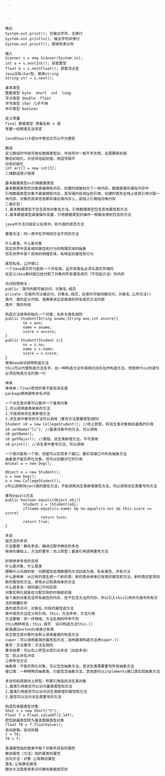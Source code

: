 ```yaml
---


---
```


<pre><code>输出
System.out.print(); 仅输出字符，无换行
System.out.println(); 输出字符并换行
System.out.printf(); 需填写表示符

输入
Scanner s = new Scanner(System.in);
int a = s.nextInt(); 获取整型
float b = s.nextFloat(); 获取浮点型
Java没有char型，使用string
String str = s.next();

基本类型
整数类型 byte  short  int  long
浮点类型 double  float
字符类型 char 几乎不用
布尔类型 boolean

定义常量
final 数据类型 常量名称 = 值
常量一经赋值无法改变

Java的switch语句中表达式可以不为整型

数组
定义数组时中括号放在数据类型后，中括号中一般不写东西，且需要赋初值
静态初始化，大括号括起初值，用逗号隔开
动态初始化
int arr[] = new int[3];
二维数组很少使用

基本数据类型vs引用数据类型
基本数据类型的对象直接拥有内存，创建时就被划分了一块内存，数据直接存储在内存中
引用数据类型对象不直接拥有内存，其存储内存地址的引用，创建时首先在栈上给其引用分配一块内存，对象的具体信息都存储在堆内存上，由栈上引用指向堆内存
二者区别：
1.基本数据类型不包含其他对象及方法，引用数据类型包含其他属性和方法
2.基本数据类型直接操作变量，引用数据类型的操作一般都会用到包含的方法

java中方法只能定义在类中，称为类的成员方法

重载方法：同一类中名字相同方法不同的方法

什么是类，什么是对象
现实世界中具有相同属性和行为的物理实体的抽象
现实世界中某个具体的物理实体，有特定的属性和行为

属性私有，公开接口
一个Java源文件只能有一个共有类，且共有类名必须与源文件相同
在定义Java类时就已经分配了对象的所有属性成员（不包括方法）的内存

访问权限相关：
public：类内外都可被访问，对象名.成员
private：仅类内可以被访问，对象名.成员，在类外可被间接访问，对象名.公开方法()
类内：类的定义内部，准确来讲应该是类的所有成员方法内部
类外：类的外部

构造方法用来初始化一个对象，名称与类名相同
public Student(String aname,String ano,int ascore){
		no = ano;
		name = aname;
		score = ascore;
}
public Student(Student s){
		no = s.no;
		name = s.name;
		score = s.score;
}
使用new自动调用构造方法
this可以代替构造方法名字，在一种构造方法中调用已经存在的构造方法，但使用this的语句必须在构造方法的第一行

继承
单继承；final修饰的类不能有派生类
package使用避免命名冲突

一个派生类对象可以看作一个基类对象
1.可以调用基类继承的方法
2.不能调用派生类新增方法
3.派生类中重写的方法可以调用（重写方法需要原型相同）
Student s0 = new CollegeStudent(); //向上转型，将派生类对象赋给基类的引用
s0.setName("li"); //基类对象中的方法，可以调用
s0.getName();
s0.getMajor(); //报错，派生类新增方法，不可调用
s0.print(); //派生类中重写方法，可以调用

一个类只能有一个类，但是可以实现多个接口，要实现接口中所有抽象方法
抽象类不能实例化对象，但可以创建对它的引用
Animal a = new Dog();

Object o = new Student();
o = new Dog();
o = new CollegeStudent();
o可以调用Object类的属性方法，不能调用派生类新增属性方法，可以调用派生类重写的方法

重写equals方法
public boolean equals(Object obj){
		Student s = (Student)obj;
		if(name.equals(s.name) &amp;&amp; no.equals(s.no) &amp;&amp; this.score == score)
				return ture;
		return true;
}

多态
指方法的多态
方法重载：静态多态，编译过程中确定的多态
继承的基础上，方法的重写；向上转型；基类引用调用重写方法

封装继承多态的总结
什么是对象，什么是类
理解什么叫做封装：将数据及处理数据的方法封装为类，私有属性，共有方法
什么是继承：从已有的类生成一个新的类，新的类会继承已有类的属性和方法，新的类还能添加新的属性和方法，修改从已有类继承的方法
什么是多态：相同接口不同实现
对象实例化就是在分配实例的时候赋初值
每个类的对象包含所有属性的内存，但不包含方法的内存，所以引入this引用作为类中所有方法的隐藏形参
类的成员访问：对象名.共有的属性或方法
类中成员方法定义和引用，this，方法传参，方法引用
方法重载：同一作用域，方法名相同传参不同
this两种用法：this.成员  访问构造方法this.()
新类通过extends继承已有类
派生类生成对象时会默认调用基类的构造方法
super：可以调用基类的属性和方法；调用基类构造方法用super.()
重写：方法重写：方法名相同
重写结果：可以向上转型从而引出多态（动态多态）
包：防止命名冲突
三种导包方式
抽象类：不能实例化对象，可以包含抽象方法，其派生类需要重写所有抽象方法
接口类：一种特殊的抽象类，只能包含抽象方法，其他类可以inplements接口类实现抽象方法

多态的前提是向上转型，积累引用指向派生类对象
1.基类引用是否可以访问基类属性和方法
2.基类引用是否可以访问派生类新增的属性和方法
3.是否可以访问派生类重写的方法

构造包装器类型对象
Shot s = new Short("5");
Float f = Float.valueOf(3.14f);
把包装器类型转为基本数据类型对象
float f0 = f.floatValue();
自动装箱，自动拆箱
f = f0;
f0 = f;

普通属性指的是类中每个对象所具有的属性
静态属性（方法）指的是类的属性
访问方法：对象.公有静态属性
类名.公有静态属性
静态方法就是用来访问静态数据成员的
</code></pre>

